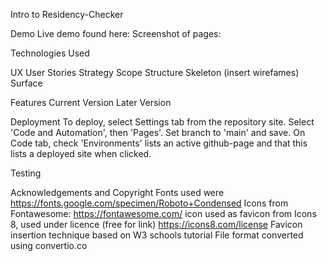 Intro to Residency-Checker

Demo
Live demo found here:
Screenshot of pages:

Technologies Used

UX
User Stories
Strategy
Scope
Structure
Skeleton (insert wirefames)
Surface

Features
Current Version
Later Version

Deployment
To deploy, select Settings tab from the repository site. Select 'Code and Automation', then 'Pages'. Set branch to 'main' and save. On Code tab, check 'Environments' lists an active github-page and that this lists a deployed site when clicked. 

Testing

Acknowledgements and Copyright
Fonts used were https://fonts.google.com/specimen/Roboto+Condensed 
Icons from Fontawesome: https://fontawesome.com/
icon used as favicon from Icons 8, used under licence (free for link) https://icons8.com/license
Favicon insertion technique based on W3 schools tutorial
File format converted using convertio.co  